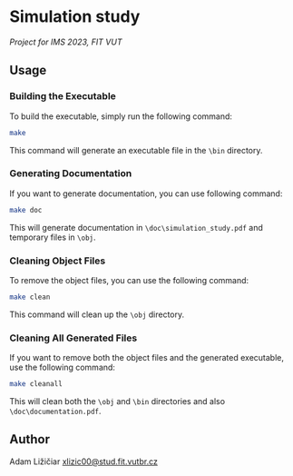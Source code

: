 # Simulation study
<i>Project for IMS 2023, FIT VUT</i><br>

## Usage
### Building the Executable
To build the executable, simply run the following command:
```bash
make
```
This command will generate an executable file in the `\bin` directory.

### Generating Documentation
If you want to generate documentation, you can use following command:
```bash
make doc
```
This will generate documentation in `\doc\simulation_study.pdf` and temporary files in `\obj`.

### Cleaning Object Files
To remove the object files, you can use the following command:
```bash
make clean
```
This command will clean up the `\obj` directory.

### Cleaning All Generated Files
If you want to remove both the object files and the generated executable, use the following command:
```bash
make cleanall
```
This will clean both the `\obj` and `\bin` directories and also `\doc\documentation.pdf`.

## Author
Adam Ližičiar <xlizic00@stud.fit.vutbr.cz>

